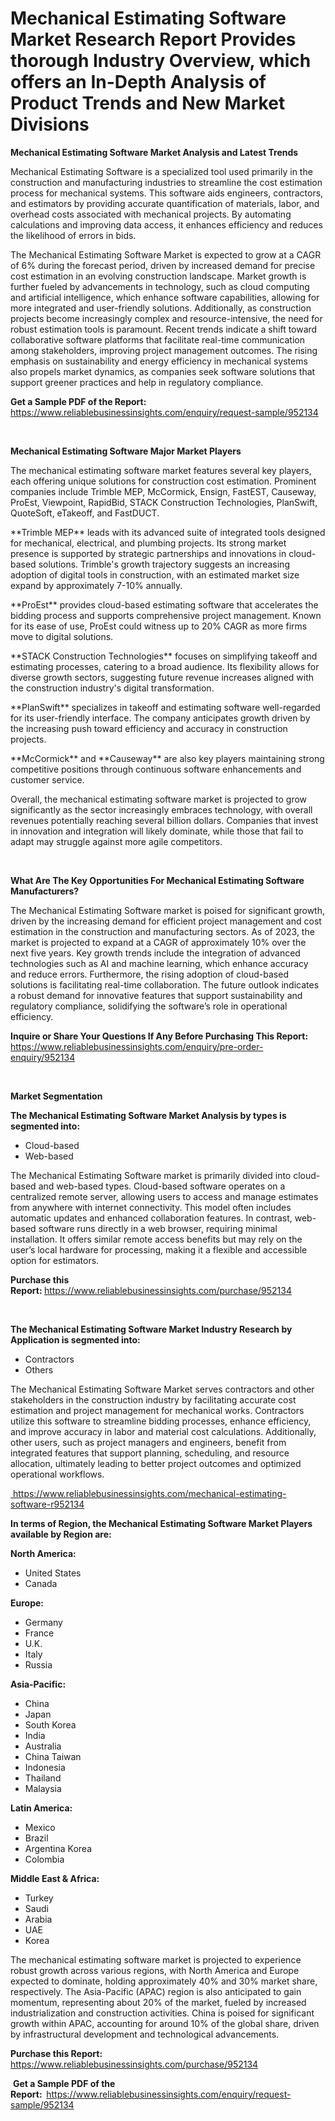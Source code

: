 <p><h1>Mechanical Estimating Software Market Research Report Provides thorough Industry Overview, which offers an In-Depth Analysis of Product Trends and New Market Divisions</h1></p><p><strong>Mechanical Estimating Software Market Analysis and Latest Trends</strong></p>
<p><p>Mechanical Estimating Software is a specialized tool used primarily in the construction and manufacturing industries to streamline the cost estimation process for mechanical systems. This software aids engineers, contractors, and estimators by providing accurate quantification of materials, labor, and overhead costs associated with mechanical projects. By automating calculations and improving data access, it enhances efficiency and reduces the likelihood of errors in bids.</p><p>The Mechanical Estimating Software Market is expected to grow at a CAGR of 6% during the forecast period, driven by increased demand for precise cost estimation in an evolving construction landscape. Market growth is further fueled by advancements in technology, such as cloud computing and artificial intelligence, which enhance software capabilities, allowing for more integrated and user-friendly solutions. Additionally, as construction projects become increasingly complex and resource-intensive, the need for robust estimation tools is paramount. Recent trends indicate a shift toward collaborative software platforms that facilitate real-time communication among stakeholders, improving project management outcomes. The rising emphasis on sustainability and energy efficiency in mechanical systems also propels market dynamics, as companies seek software solutions that support greener practices and help in regulatory compliance.</p></p>
<p><strong>Get a Sample PDF of the Report:&nbsp;</strong> <a href="https://www.reliablebusinessinsights.com/enquiry/request-sample/952134?utm_campaign=63&utm_medium=2&utm_source=Github&utm_content=ia&utm_term=17042025&utm_id=mechanical-estimating-software">https://www.reliablebusinessinsights.com/enquiry/request-sample/952134</a></p>
<p>&nbsp;</p>
<p><strong>Mechanical Estimating Software Major Market Players</strong></p>
<p><p>The mechanical estimating software market features several key players, each offering unique solutions for construction cost estimation. Prominent companies include Trimble MEP, McCormick, Ensign, FastEST, Causeway, ProEst, Viewpoint, RapidBid, STACK Construction Technologies, PlanSwift, QuoteSoft, eTakeoff, and FastDUCT.</p><p>**Trimble MEP** leads with its advanced suite of integrated tools designed for mechanical, electrical, and plumbing projects. Its strong market presence is supported by strategic partnerships and innovations in cloud-based solutions. Trimble's growth trajectory suggests an increasing adoption of digital tools in construction, with an estimated market size expand by approximately 7-10% annually.</p><p>**ProEst** provides cloud-based estimating software that accelerates the bidding process and supports comprehensive project management. Known for its ease of use, ProEst could witness up to 20% CAGR as more firms move to digital solutions.</p><p>**STACK Construction Technologies** focuses on simplifying takeoff and estimating processes, catering to a broad audience. Its flexibility allows for diverse growth sectors, suggesting future revenue increases aligned with the construction industry's digital transformation.</p><p>**PlanSwift** specializes in takeoff and estimating software well-regarded for its user-friendly interface. The company anticipates growth driven by the increasing push toward efficiency and accuracy in construction projects.</p><p>**McCormick** and **Causeway** are also key players maintaining strong competitive positions through continuous software enhancements and customer service.</p><p>Overall, the mechanical estimating software market is projected to grow significantly as the sector increasingly embraces technology, with overall revenues potentially reaching several billion dollars. Companies that invest in innovation and integration will likely dominate, while those that fail to adapt may struggle against more agile competitors.</p></p>
<p>&nbsp;</p>
<p><strong>What Are The Key Opportunities For Mechanical Estimating Software Manufacturers?</strong></p>
<p><p>The Mechanical Estimating Software market is poised for significant growth, driven by the increasing demand for efficient project management and cost estimation in the construction and manufacturing sectors. As of 2023, the market is projected to expand at a CAGR of approximately 10% over the next five years. Key growth trends include the integration of advanced technologies such as AI and machine learning, which enhance accuracy and reduce errors. Furthermore, the rising adoption of cloud-based solutions is facilitating real-time collaboration. The future outlook indicates a robust demand for innovative features that support sustainability and regulatory compliance, solidifying the software’s role in operational efficiency.</p></p>
<p><strong>Inquire or Share Your Questions If Any Before Purchasing This Report:</strong> <a href="https://www.reliablebusinessinsights.com/enquiry/pre-order-enquiry/952134?utm_campaign=63&utm_medium=2&utm_source=Github&utm_content=ia&utm_term=17042025&utm_id=mechanical-estimating-software">https://www.reliablebusinessinsights.com/enquiry/pre-order-enquiry/952134</a></p>
<p>&nbsp;</p>
<p><strong>Market Segmentation</strong></p>
<p><strong>The Mechanical Estimating Software Market Analysis by types is segmented into:</strong></p>
<p><ul><li>Cloud-based</li><li>Web-based</li></ul></p>
<p><p>The Mechanical Estimating Software market is primarily divided into cloud-based and web-based types. Cloud-based software operates on a centralized remote server, allowing users to access and manage estimates from anywhere with internet connectivity. This model often includes automatic updates and enhanced collaboration features. In contrast, web-based software runs directly in a web browser, requiring minimal installation. It offers similar remote access benefits but may rely on the user’s local hardware for processing, making it a flexible and accessible option for estimators.</p></p>
<p><strong>Purchase this Report:&nbsp;</strong><a href="https://www.reliablebusinessinsights.com/purchase/952134?utm_campaign=63&utm_medium=2&utm_source=Github&utm_content=ia&utm_term=17042025&utm_id=mechanical-estimating-software">https://www.reliablebusinessinsights.com/purchase/952134</a></p>
<p>&nbsp;</p>
<p><strong>The Mechanical Estimating Software Market Industry Research by Application is segmented into:</strong></p>
<p><ul><li>Contractors</li><li>Others</li></ul></p>
<p><p>The Mechanical Estimating Software Market serves contractors and other stakeholders in the construction industry by facilitating accurate cost estimation and project management for mechanical works. Contractors utilize this software to streamline bidding processes, enhance efficiency, and improve accuracy in labor and material cost calculations. Additionally, other users, such as project managers and engineers, benefit from integrated features that support planning, scheduling, and resource allocation, ultimately leading to better project outcomes and optimized operational workflows.</p></p>
<p><a href="https://www.reliablebusinessinsights.com/mechanical-estimating-software-r952134?utm_campaign=63&utm_medium=2&utm_source=Github&utm_content=ia&utm_term=17042025&utm_id=mechanical-estimating-software">&nbsp;https://www.reliablebusinessinsights.com/mechanical-estimating-software-r952134</a></p>
<p><strong>In terms of Region, the Mechanical Estimating Software Market Players available by Region are:</strong></p>
<p>
    <p> <strong> North America: </strong>
        <ul>
            <li>United States</li>
            <li>Canada</li>
        </ul>
        </p> 
    <p> <strong> Europe: </strong>
        <ul>
            <li>Germany</li>
            <li>France</li>
            <li>U.K.</li>
            <li>Italy</li>
            <li>Russia</li>
        </ul>
        </p> 
    <p> <strong> Asia-Pacific: </strong>
        <ul>
            <li>China</li>
            <li>Japan</li>
            <li>South Korea</li>
            <li>India</li>
            <li>Australia</li>
            <li>China Taiwan</li>
            <li>Indonesia</li>
            <li>Thailand</li>
            <li>Malaysia</li>
        </ul>
        </p> 
    <p> <strong> Latin America: </strong>
        <ul>
            <li>Mexico</li>
            <li>Brazil</li>
            <li>Argentina Korea</li>
            <li>Colombia</li>
        </ul>
        </p> 
    <p> <strong> Middle East & Africa: </strong>
        <ul>
            <li>Turkey</li>
            <li>Saudi</li>
            <li>Arabia</li>
            <li>UAE</li>
            <li>Korea</li>
        </ul>
    </p>
    </p>
<p><p>The mechanical estimating software market is projected to experience robust growth across various regions, with North America and Europe expected to dominate, holding approximately 40% and 30% market share, respectively. The Asia-Pacific (APAC) region is also anticipated to gain momentum, representing about 20% of the market, fueled by increased industrialization and construction activities. China is poised for significant growth within APAC, accounting for around 10% of the global share, driven by infrastructural development and technological advancements.</p></p>
<p><strong>Purchase this Report: </strong><a href="https://www.reliablebusinessinsights.com/purchase/952134?utm_campaign=63&utm_medium=2&utm_source=Github&utm_content=ia&utm_term=17042025&utm_id=mechanical-estimating-software">https://www.reliablebusinessinsights.com/purchase/952134</a></p>
<p>&nbsp;<strong>Get a Sample PDF of the Report:&nbsp;&nbsp;</strong><a href="https://www.reliablebusinessinsights.com/enquiry/request-sample/952134?utm_campaign=63&utm_medium=2&utm_source=Github&utm_content=ia&utm_term=17042025&utm_id=mechanical-estimating-software">https://www.reliablebusinessinsights.com/enquiry/request-sample/952134</a></p>
<p><strong></strong></p>
<p><p></p><p></p><p></p></p>